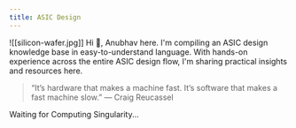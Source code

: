 ```yaml
---
title: ASIC Design
---
```

![[silicon-wafer.jpg]]
Hi 👋, Anubhav here. I'm compiling an ASIC design knowledge base in easy-to-understand language. 
With hands-on experience across the entire ASIC design flow, I'm sharing practical insights and resources here.

> “It’s hardware that makes a machine fast. It’s software that makes a fast machine slow.”
— Craig Reucassel

<footer>
  Waiting for Computing Singularity...
</footer>
